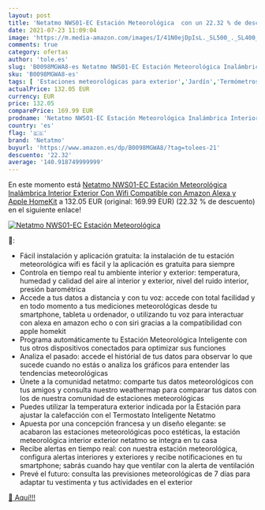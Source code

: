 ```yaml
---
layout: post
title: 'Netatmo NWS01-EC Estación Meteorológica  con un 22.32 % de descuento'
date: 2021-07-23 11:09:04
image: 'https://m.media-amazon.com/images/I/41N0ejDpIsL._SL500_._SL400_.jpg'
comments: true
category: ofertas
author: 'tole.es'
slug: 'B0098MGWA8-es Netatmo NWS01-EC Estación Meteorológica Inalámbrica...'
sku: 'B0098MGWA8-es'
tags: [ 'Estaciones meteorológicas para exterior','Jardín','Termómetros e instrumentos meteorológicos','alexa','netatmo', ]
actualPrice: 132.05 EUR
currency: EUR
price: 132.05
comparePrice: 169.99 EUR
prodname: 'Netatmo NWS01-EC Estación Meteorológica Inalámbrica Interior Exterior Con Wifi  Compatible con Amazon Alexa y Apple HomeKit'
country: 'es'
flag: '🇪🇸'
brand: 'Netatmo'
buyurl: 'https://www.amazon.es/dp/B0098MGWA8/?tag=tolees-21'
descuento: '22.32'
average: '140.918749999999'
---
```


En este momento está [Netatmo NWS01-EC Estación Meteorológica Inalámbrica Interior Exterior Con Wifi  Compatible con Amazon Alexa y Apple HomeKit](https://www.amazon.es/dp/B0098MGWA8/?tag=tolees-21) a 132.05 EUR (original: 169.99 EUR) (22.32 %  de descuento) en el siguiente enlace!

[![Netatmo NWS01-EC Estación Meteorológica ](https://m.media-amazon.com/images/I/41N0ejDpIsL._SL500_._SL400_.jpg)](https://www.amazon.es/dp/B0098MGWA8/?tag=tolees-21)

🔎:

- Fácil instalación y aplicación gratuita: la instalación de tu estación meteorológica wifi es fácil y la aplicación es gratuita para siempre
- Controla en tiempo real tu ambiente interior y exterior: temperatura, humedad y calidad del aire al interior y exterior, nivel del ruido interior, presión barométrica
- Accede a tus datos a distancia y con tu voz: accede con total facilidad y en todo momento a tus mediciones meteorológicas desde tu smartphone, tableta u ordenador, o utilizando tu voz para interactuar con alexa en amazon echo o con siri gracias a la compatibilidad con apple homekit
- Programa automáticamente tu Estación Meteorológica Inteligente con tus otros dispositivos conectados para optimizar sus funciones
- Analiza el pasado: accede el histórial de tus datos para observar lo que sucede cuando no estás o analiza los gráficos para entender las tendencias meteorológicas
- Únete a la comunidad netatmo: comparte tus datos meteorológicos con tus amigos y consulta nuestro weathermap para comparar tus datos con los de nuestra comunidad de estaciones meteorológicas
- Puedes utilizar la temperatura exterior indicada por la Estación para ajustar la calefacción con el Termostato Inteligente Netatmo
- Apuesta por una concepción francesa y un diseño elegante: se acabaron las estaciones meteorológicas poco estéticas, la estación meteorológica interior exterior netatmo se integra en tu casa
- Recibe alertas en tiempo real: con nuestra estación meteorológica, configura alertas interiores y exteriores y recibe notificaciones en tu smartphone; sabrás cuando hay que ventilar con la alerta de ventilación
- Prevé el futuro: consulta las previsiones meteorológicas de 7 días para adaptar tu vestimenta y tus actividades en el exterior

[🛒 Aquí!!!](https://www.amazon.es/dp/B0098MGWA8/?tag=tolees-21)
